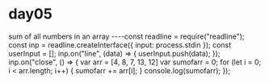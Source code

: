 # day05
sum of all numbers in an array
----const readline = require("readline");
const inp = readline.createInterface({
  input: process.stdin
});
const userInput = [];
inp.on("line", (data) => {
  userInput.push(data);
});
inp.on("close", () => {
    var arr = [4, 8, 7, 13, 12]
    var sumofarr = 0;
    for (let i = 0; i < arr.length; i++) {
        sumofarr += arr[i];
    }
    console.log(sumofarr);
});
